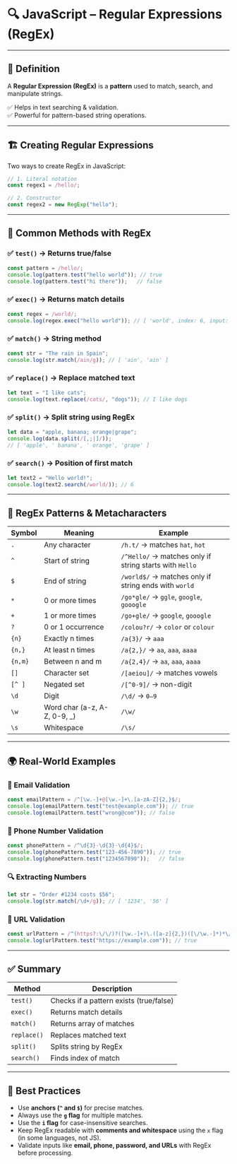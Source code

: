 # 🔍 JavaScript – Regular Expressions (RegEx)

---

## 📖 Definition  
A **Regular Expression (RegEx)** is a **pattern** used to match, search, and manipulate strings.  

✅ Helps in text searching & validation.  
✅ Powerful for pattern-based string operations.  

---

## 🏗 Creating Regular Expressions

Two ways to create RegEx in JavaScript:

```javascript
// 1. Literal notation
const regex1 = /hello/;

// 2. Constructor
const regex2 = new RegExp("hello");
```

---

## 🎯 Common Methods with RegEx

### ✅ `test()` → Returns true/false
```javascript
const pattern = /hello/;
console.log(pattern.test("hello world")); // true
console.log(pattern.test("hi there"));   // false
```

### ✅ `exec()` → Returns match details
```javascript
const regex = /world/;
console.log(regex.exec("hello world")); // [ 'world', index: 6, input: 'hello world' ]
```

### ✅ `match()` → String method
```javascript
const str = "The rain in Spain";
console.log(str.match(/ain/g)); // [ 'ain', 'ain' ]
```

### ✅ `replace()` → Replace matched text
```javascript
let text = "I like cats";
console.log(text.replace(/cats/, "dogs")); // I like dogs
```

### ✅ `split()` → Split string using RegEx
```javascript
let data = "apple, banana; orange|grape";
console.log(data.split(/[,;|]/));
// [ 'apple', ' banana', ' orange', 'grape' ]
```

### ✅ `search()` → Position of first match
```javascript
let text2 = "Hello world!";
console.log(text2.search(/world/)); // 6
```

---

## 🎨 RegEx Patterns & Metacharacters

| Symbol | Meaning | Example |
|--------|---------|---------|
| `.`    | Any character | `/h.t/` → matches `hat`, `hot` |
| `^`    | Start of string | `/^Hello/` → matches only if string starts with `Hello` |
| `$`    | End of string | `/world$/` → matches only if string ends with `world` |
| `*`    | 0 or more times | `/go*gle/` → `ggle`, `google`, `gooogle` |
| `+`    | 1 or more times | `/go+gle/` → `google`, `gooogle` |
| `?`    | 0 or 1 occurrence | `/colou?r/` → `color` or `colour` |
| `{n}`  | Exactly n times | `/a{3}/` → `aaa` |
| `{n,}` | At least n times | `/a{2,}/` → `aa`, `aaa`, `aaaa` |
| `{n,m}`| Between n and m | `/a{2,4}/` → `aa`, `aaa`, `aaaa` |
| `[]`   | Character set | `/[aeiou]/` → matches vowels |
| `[^ ]` | Negated set | `/[^0-9]/` → non-digit |
| `\d`  | Digit | `/\d/` → `0–9` |
| `\w`  | Word char (a-z, A-Z, 0-9, _) | `/\w/` |
| `\s`  | Whitespace | `/\s/` |

---

## 🌍 Real-World Examples

### 📧 Email Validation
```javascript
const emailPattern = /^[\w.-]+@[\w.-]+\.[a-zA-Z]{2,}$/;
console.log(emailPattern.test("test@example.com")); // true
console.log(emailPattern.test("wrong@com")); // false
```

### 📱 Phone Number Validation
```javascript
const phonePattern = /^\d{3}-\d{3}-\d{4}$/;
console.log(phonePattern.test("123-456-7890")); // true
console.log(phonePattern.test("1234567890"));   // false
```

### 🔍 Extracting Numbers
```javascript
let str = "Order #1234 costs $56";
console.log(str.match(/\d+/g)); // [ '1234', '56' ]
```

### 🔗 URL Validation
```javascript
const urlPattern = /^(https?:\/\/)?([\w.-]+)\.([a-z]{2,})([\/\w.-]*)*\/?$/;
console.log(urlPattern.test("https://example.com")); // true
```

---

## ✅ Summary

| Method     | Description |
|------------|-------------|
| `test()`   | Checks if a pattern exists (true/false) |
| `exec()`   | Returns match details |
| `match()`  | Returns array of matches |
| `replace()`| Replaces matched text |
| `split()`  | Splits string by RegEx |
| `search()` | Finds index of match |

---

## 🧠 Best Practices

* Use **anchors (`^` and `$`)** for precise matches.  
* Always use the **`g` flag** for multiple matches.  
* Use the **`i` flag** for case-insensitive searches.  
* Keep RegEx readable with **comments and whitespace** using the `x` flag (in some languages, not JS).  
* Validate inputs like **email, phone, password, and URLs** with RegEx before processing.  

